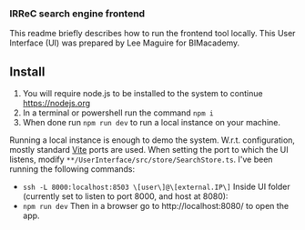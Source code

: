 ### IRReC search engine frontend

This readme briefly describes how to run the frontend tool locally. This User Interface (UI) was prepared by Lee Maguire for BIMacademy.


## Install

1. You will require node.js to be installed to the system to continue https://nodejs.org
2. In a terminal or powershell run the command `npm i`
3. When done run `npm run dev` to run a local instance on your machine.

Running a local instance is enough to demo the system. W.r.t. configuration, mostly standard [Vite](https://vitejs.dev/) ports are used. When setting the port to which the UI listens, modify `**/UserInterface/src/store/SearchStore.ts`. I've been running the following commands:

* `ssh -L 8000:localhost:8503 \[user\]@\[external.IP\]`
Inside UI folder (currently set to listen to port 8000, and host at 8080):
* `npm run dev` 
Then in a browser go to http://localhost:8080/ to open the app.

<!-- ## Build 

1. Complete steps 1 - 3 above first
2. Run the command `npm run build`
3. The compiled frontend will appear in a `dist` folder in the current folder

 -->
